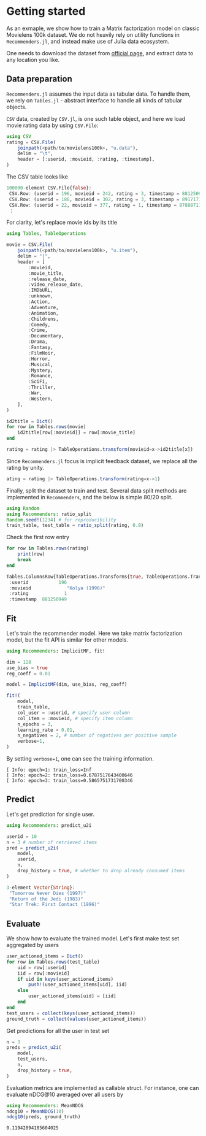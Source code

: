 # Getting started

As an exmaple, we show how to train a Matrix factorization model on classic Movielens 100k dataset.
We do not heavily rely on utility functions in `Recommemders.jl`, and instead make use of Julia data ecosystem.

One needs to download the dataset from [official page](https://grouplens.org/datasets/movielens/100k/), and extract  data to any location you like.
## Data preparation
`Recommenders.jl` assumes the input data as tabular data.
To handle them, we rely on `Tables.jl` - abstract interface to handle all kinds of tabular objects.

`CSV` data, created by `CSV.jl`, is one such table object, and here we load movie rating data by using `CSV.File`:

```julia
using CSV
rating = CSV.File(
    joinpath(<path/to/movielens100k>, "u.data"),
    delim = "\t",
    header = [:userid, :movieid, :rating, :timestamp],
)
```
The CSV table looks like
```julia
100000-element CSV.File{false}:
 CSV.Row: (userid = 196, movieid = 242, rating = 3, timestamp = 881250949)
 CSV.Row: (userid = 186, movieid = 302, rating = 3, timestamp = 891717742)
 CSV.Row: (userid = 22, movieid = 377, rating = 1, timestamp = 878887116)
 ⋮
```

For clarity, let's replace movie ids by its title
```julia
using Tables, TableOperations

movie = CSV.File(
    joinpath(<path/to/movielens100k>, "u.item"),
    delim = "|",
    header = [
        :movieid,
        :movie_title,
        :release_date,
        :video_release_date,
        :IMDbURL,
        :unknown,
        :Action,
        :Adventure,
        :Animation,
        :Childrens,
        :Comedy,
        :Crime,
        :Documentary,
        :Drama,
        :Fantasy,
        :FilmNoir,
        :Horror,
        :Musical,
        :Mystery,
        :Romance,
        :SciFi,
        :Thriller,
        :War,
        :Western,
    ],
)

id2title = Dict()
for row in Tables.rows(movie)
    id2title[row[:movieid]] = row[:movie_title]
end

rating = rating |> TableOperations.transform(movieid=x->id2title[x])
```

Since `Recommenders.jl` focus is implicit feedback dataset, we replace all the rating by unity.
```julia
ating = rating |> TableOperations.transform(rating=x->1)
```

Finally, split the dataset to train and test. Several data split methods are implemented in `Recommenders`, and the below is simple 80/20 split.
```julia
using Random
using Recommenders: ratio_split
Random.seed!(1234) # for reproducibility
train_table, test_table = ratio_split(rating, 0.8)
```

Check the first row entry
```julia
for row in Tables.rows(rating)
    print(row)
    break
end
```

```julia
Tables.ColumnsRow{TableOperations.Transforms{true, TableOperations.Transforms{true, CSV.File, NamedTuple{(:movieid,), Tuple{var"#1#2"}}}, NamedTuple{(:rating,), Tuple{var"#3#4"}}}}:
 :userid           196
 :movieid             "Kolya (1996)"
 :rating             1
 :timestamp  881250949
```

## Fit
Let's train the recommender model. Here we take matrix factorization model, but the fit API is similar for other models.
```julia
using Recommenders: ImplicitMF, fit!

dim = 128
use_bias = true
reg_coeff = 0.01

model = ImplicitMF(dim, use_bias, reg_coeff)

fit!(
    model,
    train_table,
    col_user = :userid, # specify user column
    col_item = :movieid, # specify item column
    n_epochs = 3,
    learning_rate = 0.01,
    n_negatives = 2, # number of negatives per positive sample
    verbose=1,
)
```
By setting `verbose=1`, one can see the training information.
```
[ Info: epoch=1: train_loss=Inf
[ Info: epoch=2: train_loss=0.6787517643400646
[ Info: epoch=3: train_loss=0.5865751731700346
```
## Predict
Let's get prediction for single user.
```julia
using Recommenders: predict_u2i

userid = 10
n = 3 # number of retrieved items
pred = predict_u2i(
    model,
    userid,
    n,
    drop_history = true, # whether to drop already consumed items
)
```

```julia
3-element Vector{String}:
 "Tomorrow Never Dies (1997)"
 "Return of the Jedi (1983)"
 "Star Trek: First Contact (1996)"
```

## Evaluate
We show how to evaluate the trained model.
Let's first make test set aggregated by users
```julia
user_actioned_items = Dict()
for row in Tables.rows(test_table)
    uid = row[:userid]
    iid = row[:movieid]
    if uid in keys(user_actioned_items)
        push!(user_actioned_items[uid], iid)
    else
        user_actioned_items[uid] = [iid]
    end
end
test_users = collect(keys(user_actioned_items))
ground_truth = collect(values(user_actioned_items))
```

Get predictions for all the user in test set
```julia
n = 3
preds = predict_u2i(
    model,
    test_users,
    n,
    drop_history = true,
)
```
Evaluation metrics are implemented as callable struct.
For instance, one can evaluate nDCG@10 averaged over all users by
```julia
using Recommenders: MeanNDCG
ndcg10 = MeanNDCG(10)
ndcg10(preds, ground_truth)
```
```
0.11942894185604025
```